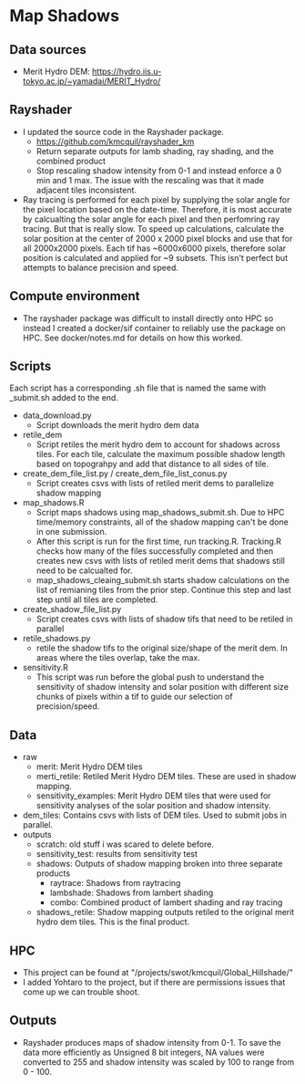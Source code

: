 # Map Shadows

## Data sources
- Merit Hydro DEM: https://hydro.iis.u-tokyo.ac.jp/~yamadai/MERIT_Hydro/

## Rayshader 
- I updated the source code in the Rayshader package. 
    - https://github.com/kmcquil/rayshader_km
    - Return separate outputs for lamb shading, ray shading, and the combined product
    - Stop rescaling shadow intensity from 0-1 and instead enforce a 0 min and 1 max. The issue with the rescaling was that it made adjacent tiles inconsistent.
- Ray tracing is performed for each pixel by supplying the solar angle for the pixel location based on the date-time. Therefore, it is most accurate by calcualting the solar angle for each pixel and then perfomring ray tracing. But that is really slow. To speed up calculations, calculate the solar position at the center of 2000 x 2000 pixel blocks and use that for all 2000x2000 pixels. Each tif has ~6000x6000 pixels, therefore solar position is calculated and applied for ~9 subsets. This isn't perfect but attempts to balance precision and speed.

## Compute environment
- The rayshader package was difficult to install directly onto HPC so instead I created a docker/sif container to reliably use the package on HPC. See docker/notes.md for details on how this worked. 

## Scripts
Each script has a corresponding .sh file that is named the same with _submit.sh added to the end.

- data_download.py 
    - Script downloads the merit hydro dem data
- retile_dem
    - Script retiles the merit hydro dem to account for shadows across tiles. For each tile, calculate the maximum possible shadow length based on topograhpy and add that distance to all sides of tile.
- create_dem_file_list.py / create_dem_file_list_conus.py
    - Script creates csvs with lists of retiled merit dems to parallelize shadow mapping
- map_shadows.R
    - Script maps shadows using map_shadows_submit.sh. Due to HPC time/memory constraints, all of the shadow mapping can't be done in one submission.  
    - After this script is run for the first time, run tracking.R. Tracking.R checks how many of the files successfully completed and then creates new csvs with lists of retiled merit dems that shadows still need to be calcualted for. 
    - map_shadows_cleaing_submit.sh starts shadow calculations on the list of remianing tiles from the prior step. Continue this step and last step until all tiles are completed. 
- create_shadow_file_list.py 
    - Script creates csvs with lists of shadow tifs that need to be retiled in parallel
- retile_shadows.py
    - retile the shadow tifs to the original size/shape of the merit dem. In areas where the tiles overlap, take the max.
- sensitivity.R
    - This script was run before the global push to understand the sensitivity of shadow intensity and solar position with different size chunks of pixels within a tif to guide our selection of precision/speed.

## Data
- raw
    - merit: Merit Hydro DEM tiles
    - merti_retile: Retiled Merit Hydro DEM tiles. These are used in shadow mapping.
    - sensitivity_examples: Merit Hydro DEM tiles that were used for sensitivity analyses of the solar position and shadow intensity.
- dem_tiles: Contains csvs with lists of DEM tiles. Used to submit jobs in parallel.
- outputs
    - scratch: old stuff i was scared to delete before.
    - sensitivity_test: results from sensitivity test
    - shadows: Outputs of shadow mapping broken into three separate products
        - raytrace: Shadows from raytracing
        - lambshade: Shadows from lambert shading
        - combo: Combined product of lambert shading and ray tracing
    - shadows_retile: Shadow mapping outputs retiled to the original merit hydro dem tiles. This is the final product.

## HPC
- This project can be found at "/projects/swot/kmcquil/Global_Hillshade/"
- I added Yohtaro to the project, but if there are permissions issues that come up we can trouble shoot.

## Outputs
- Rayshader produces maps of shadow intensity from 0-1. To save the data more efficiently as Unsigned 8 bit integers, NA values were converted to 255 and shadow intensity was scaled by 100 to range from 0 - 100.